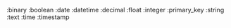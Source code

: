 :binary
:boolean
:date
:datetime
:decimal
:float
:integer
:primary_key
:string
:text
:time
:timestamp